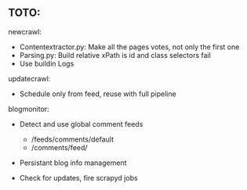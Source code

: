 TOTO:
----

newcrawl:

- Contentextractor.py: Make all the pages votes, not only the first one
- Parsing.py: Build relative xPath is id and class selectors fail
- Use buildin Logs


updatecrawl:

- Schedule only from feed, reuse with full pipeline


blogmonitor:

- Detect and use global comment feeds

    - /feeds/comments/default
    - /comments/feed/

- Persistant blog info management
- Check for updates, fire scrapyd jobs
